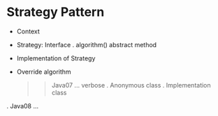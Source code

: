 # Strategy Pattern

+ Context
+ Strategy: Interface
    . algorithm() abstract method
    
+ Implementation of Strategy
+ Override algorithm
  >> Java07 ... verbose
  . Anonymous class
  . Implementation class

 . Java08 ...
